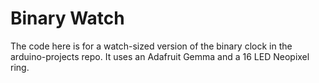 # Binary Watch

The code here is for a watch-sized version of the binary clock in the arduino-projects repo. It uses an Adafruit Gemma and a 16 LED Neopixel ring.
